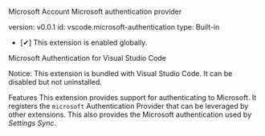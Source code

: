 Microsoft Account
Microsoft authentication provider

version: v0.0.1
id: vscode.microsoft-authentication
type: Built-in

- [✔] This extension is enabled globally.


Microsoft Authentication for Visual Studio Code

Notice:
  This extension is bundled with Visual Studio Code. It can be disabled but not uninstalled.

Features
  This extension provides support for authenticating to Microsoft. It registers the `microsoft` Authentication Provider that can be leveraged by other extensions. This also provides the Microsoft authentication used by *Settings Sync*.

